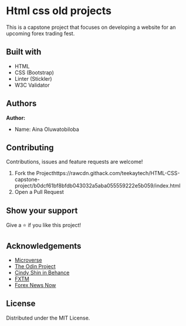 # Html css old projects

This is a capstone project that focuses on developing a website for an upcoming forex trading fest.


## Built with
  * HTML
  * CSS (Bootstrap)
  * Linter (Stickler)
  * W3C Validator

## Authors
 **Author:**
 * Name: Aina Oluwatobiloba

## Contributing
Contributions, issues and feature requests are welcome!

   1. Fork the Projecthttps://rawcdn.githack.com/teekaytech/HTML-CSS-capstone-project/b0dcf61bf8bfdb043032a5aba055559222e5b059/index.html
   5. Open a Pull Request

## Show your support
Give a :star: if you like this project!

## Acknowledgements
  * [Microverse](https://www.microverse.org/)
  * [The Odin Project](https://www.theodinproject.com/courses/html5-and-css3/lessons/embedding-images-and-video#introduction)
  * [Cindy Shin in Behance](https://www.behance.net/gallery/29845175/CC-Global-Summit-2015)
  * [FXTM](https://www.forextimeir.com/education/forex-seminars)
  * [Forex News Now](https://www.forexnewsnow.com/education/forex-basics/top-10-most-successful-forex-traders-in-the-world/)


## License
 Distributed under the MIT License.
